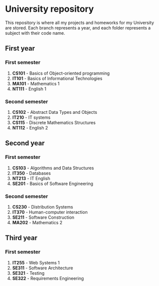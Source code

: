 # University repository

This repository is where all my projects and homeworks for my University are stored.
Each branch represents a year, and each folder represents a subject with their code name.

## First year

### First semester

1. **CS101** - Basics of Object-oriented programming
2. **IT101** - Basics of Informational Technologies
3. **MA101** - Mathematics 1
4. **NT111** - English 1

### Second semester

1. **CS102** - Abstract Data Types and Objects
2. **IT210** - IT systems
3. **CS115** - Discrete Mathematics Structures
4. **NT112** - English 2

## Second year

### First semester

1. **CS103** - Algorithms and Data Structures
2. **IT350** - Databases
3. **NT213** - IT English
4. **SE201** - Basics of Software Engineering

### Second semester

1. **CS230** - Distribution Systems
2. **IT370** - Human-computer interaction
3. **SE211** - Software Construction
4. **MA202** - Mathematics 2

## Third year

### First semester

1. **IT255** - Web Systems 1
2. **SE311** - Software Architecture
3. **SE321** - Testing
4. **SE322** - Requirements Engineering
